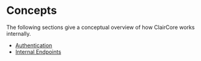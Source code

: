 # Concepts

The following sections give a conceptual overview of how ClairCore works internally.

- [Authentication](./concepts/authentication.md)
- [Internal Endpoints](./concepts/api_internal.md)
